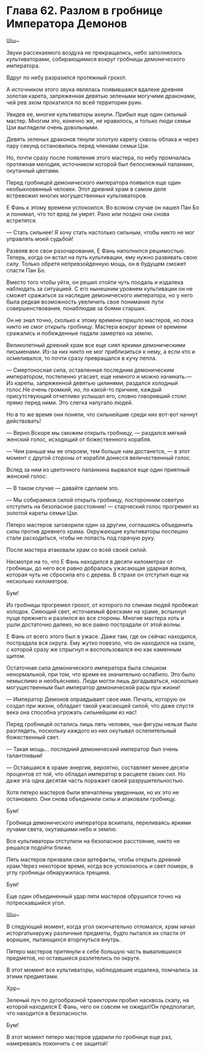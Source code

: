 # Глава 62. Разлом в гробнице Императора Демонов


Шш~

Звуки рассекаемого воздуха не прекращались, небо заполнялось культиваторами, собирающимися вокруг гробницы демонического императора.

Вдруг по небу разразился протяжный грохот.

А источником этого звука являлась появившаяся вдалеке древняя золотая карета, запряженная девятью зелеными могучими драконами, чей рев эхом прокатился по всей территории руин.

Увидев ее, многие культиваторы ахнули. Прибыл еще один сильный мастер. Многим это, конечно же, не нравилось, и только люди семьи Цзи выглядели очень довольными.

Девять зеленых драконов тянули золотую карету сквозь облака и через пару секунд остановились перед членами семьи Цзи.

Но, почти сразу после появления этого мастера, по небу промчалась протяжная мелодия, источником которой был белоснежный паланкин, окутанный цветами.

Перед гробницей демонического императора появился еще один необыкновенный человек. Этот древний храм в самом деле встревожил многих могущественных культиваторов.

Е Фань к этому времени успокоился. Во всяком случае он нашел Пан Бо и понимал, что тот вряд ли умрет. Рано или поздно они снова встретятся.

— Стать сильнее! Я хочу стать настолько сильным, чтобы никто не мог управлять моей судьбой!

Развеяв все свои разочарования, Е Фань наполнился решимостью. Теперь, когда он встал на путь культивации, ему нужно развивать свою силу. Только обретя непревзойденную мощь, он в будущем сможет спасти Пан Бо.

Вместо того чтобы уйти, он решил отойти чуть поодаль и издалека наблюдать за ситуацией. С его нынешним уровнем культивации он не сможет сражаться за наследие демонического императора, но у него была редкая возможность увеличить свое понимание пути совершенствования, понаблюдав за боями старших.

Он не знал точно, сколько к этому времени пришло мастеров, но пока никто не смог открыть гробницу. Мастера вокруг время от времени сражались и побежденные падали замертво на землю.

Великолепный древний храм все еще сиял яркими демоническими письменами. Из-за них никто не мог приблизиться к нему, а если кто и осмеливался, то почти сразу превращался в кучу пепла.

— Смертоносная сила, оставленная последним демоническим императором, постепенно угасает, еще немного и можно начинать.— Из кареты, запряженной девятью цилинями, раздался холодный голос.Не очень громкий, но, по какой-то причине, каждый присутствующий отчетливо услышал его, словно говоривший стоял прямо перед ними. Это слегка напугало людей.

Но в то же время они поняли, что сильнейшие среди них вот-вот начнут действовать!

— Верно.Вскоре мы сможем открыть гробницу, — раздался мягкий женский голос, исходящий от божественного корабля.

— Чем раньше мы ее откроем, тем больше нам достанется, — в этот момент с другой стороны от корабля донесся величественный голос.

Вслед за ним из цветочного паланкина вырвался еще один приятный женский голос: 

— В таком случае — давайте сделаем это.

— Мы собираемся силой открыть гробницу, посторонним советую отступить на безопасное расстояние! — старческий голос прогремел из золотой кареты семьи Цзи.

Пятеро мастеров заговорили один за другим, соглашаясь объединить силы против древнего храма. Окружающие культиваторы поспешно стали расходиться, чтобы не попасть под горячую руку.

После мастера атаковали храм со всей своей силой.

Несмотря на то, что Е Фань находился в десяти километрах от гробницы, до него все равно добралась ужасающая ударная волна, которая чуть не сбросила его с дерева. В страхе он отступил еще на несколько километров.

Бум!

Из гробницы прогремел грохот, от которого по спинам людей пробежал холодок. Сияющий свет, источаемый фресками на храме, вспыхнул пуще прежнего и разлился во все стороны. Многие мастера хоть и ушли достаточно далеко, но все равно пострадали от этой волны.

Е Фань от всего этого был в ужасе. Даже там, где он сейчас находился, пострадала вся округа. Ему жутко повезло, что он находился на скале, с которой сразу же спрыгнул и воспользовался ею как каменным щитом.

Остаточная сила демонического императора была слишком ненормальной, при том, что время ее значительно ослабило. Это было немыслимо и необъяснимо. Люди могли лишь догадываться, насколько могущественным был император демонической расы при жизни!

— Император Демонов оправдывает свое имя. Печать, которую он создал при жизни, обладает такой ужасающей силой, что даже спустя века она способна угрожать сильнейшим из нас!

Перед гробницей остались лишь пять человек, чьи фигуры нельзя было разглядеть, поскольку каждого из них окутывал ослепительный божественный свет.

— Такая мощь… последний демонический император был очень талантливым!

— Оставшаяся в храме энергия, вероятно, составляет менее десяти процентов от той, что обладал император в расцвете своих сил. Но даже эта одна десятая часть поражает своей разрушительностью.

Хотя пятеро мастеров были впечатлены увиденным, но их это не остановило. Они снова объединили силы и атаковали гробницу.

Бум!

Гробница демонического императора вскипала, переливаясь яркими лучами света, окутавшими небо и землю.

Все культиваторы отступили на безопасное расстояние, никто не решался подойти ближе.

Пять мастеров призвали свои артефакты, чтобы открыть древний храм.Через некоторое время, когда все успокоилось и свет померк, в углу гробницы обнаружилась трещина.

Бум!

Еще один объединенный удар пяти мастеров обрушился точно на потрескавшийся угол.

Шш~

В следующий момент, когда угол окончательно отломался, храм начал исторгатьнаружу различные предметы, будто пытался их спасти от воришек, пытающихся вторгнуться внутрь.

Пятеро мастеров притянули к себе большую часть вывалившихся предметов, но оставшиеся разлетелись по округе.

В этот момент все культиваторы, наблюдавшие издалека, помчались за этими предметами.

Хрр~

Зеленый луч по дугообразной траектории пробил насквозь скалу, на которой находился Е Фань, чего он совсем не ожидал!Он предполагал, что находится в безопасности.

Бум!

В этот момент пятеро мастеров ударили по гробнице еще раз, намереваясь покончить с ее защитой!